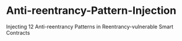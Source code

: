 # Anti-reentrancy-Pattern-Injection
Injecting 12 Anti-reentrancy Patterns in Reentrancy-vulnerable Smart Contracts
